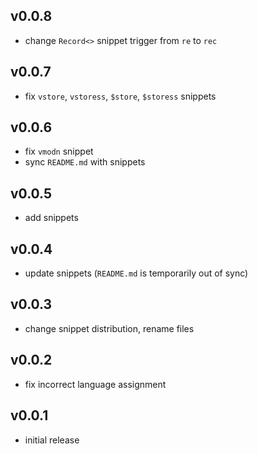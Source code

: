 ## v0.0.8

- change `Record<>` snippet trigger from `re` to `rec`

## v0.0.7

- fix `vstore`, `vstoress`, `$store`, `$storess` snippets

## v0.0.6

- fix `vmodn` snippet
- sync `README.md` with snippets

## v0.0.5

- add snippets

## v0.0.4

- update snippets (`README.md` is temporarily out of sync)

## v0.0.3

- change snippet distribution, rename files

## v0.0.2

- fix incorrect language assignment

## v0.0.1

- initial release
